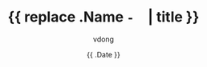 ---
title: '{{ replace .Name `-` ` ` | title }}'
date: '{{ .Date }}'
draft: true
author: vdong
description: ''
categories:
  - 生活
  - 技术
tags:
  - 日常
  - 折腾
typora-root-url: '..\..\..\static'
---